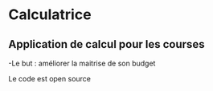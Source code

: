 # Calculatrice

## Application de calcul pour les courses

-Le but : améliorer la maitrise de son budget 

Le code est open source 
